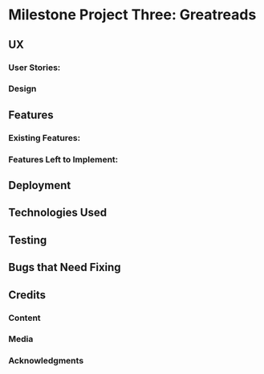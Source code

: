# Milestone Project Three: Greatreads

## UX
### User Stories:

### Design

## Features
### Existing Features:

### Features Left to Implement:

## Deployment


## Technologies Used

## Testing

## Bugs that Need Fixing

## Credits
### Content

### Media

### Acknowledgments

